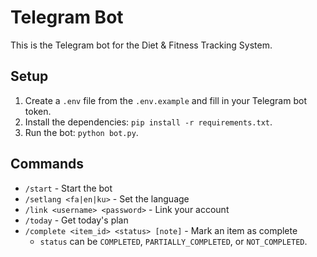 # Telegram Bot

This is the Telegram bot for the Diet & Fitness Tracking System.

## Setup

1.  Create a `.env` file from the `.env.example` and fill in your Telegram bot token.
2.  Install the dependencies: `pip install -r requirements.txt`.
3.  Run the bot: `python bot.py`.

## Commands

-   `/start` - Start the bot
-   `/setlang <fa|en|ku>` - Set the language
-   `/link <username> <password>` - Link your account
-   `/today` - Get today's plan
-   `/complete <item_id> <status> [note]` - Mark an item as complete
    -   `status` can be `COMPLETED`, `PARTIALLY_COMPLETED`, or `NOT_COMPLETED`.